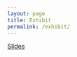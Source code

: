 ```yaml
---
layout: page
title: Exhibit
permalink: /exhibit/
---
```


<!-- <video class="video-js" style="display:block;width:100%;" controls preload="auto">
    <source src="/assets/videos/presentation.mp4" type="video/mp4">
</video> -->

[Slides](https://docs.google.com/presentation/d/1sQLPpRt3YNDDI3nDV0YD3PT097j20cjJ7gldSTidsmA/edit?usp=sharing)